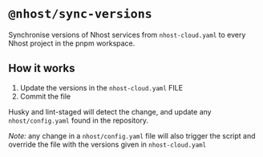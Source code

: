 # `@nhost/sync-versions`

Synchronise versions of Nhost services from `nhost-cloud.yaml` to every Nhost project in the pnpm workspace.

## How it works

1. Update the versions in the `nhost-cloud.yaml` FILE
2. Commit the file

Husky and lint-staged will detect the change, and update any `nhost/config.yaml` found in the repository.

_Note:_ any change in a `nhost/config.yaml` file will also trigger the script and override the file with the versions given in `nhost-cloud.yaml`
